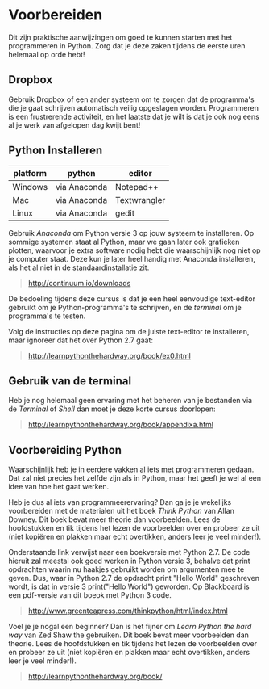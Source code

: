 # Voorbereiden

Dit zijn praktische aanwijzingen om goed te kunnen starten met het programmeren in Python. Zorg dat je deze zaken tijdens de eerste uren helemaal op orde hebt!

## Dropbox

Gebruik Dropbox of een ander systeem om te zorgen dat de programma's die je gaat schrijven automatisch veilig opgeslagen worden. Programmeren is een frustrerende activiteit, en het laatste dat je wilt is dat je ook nog eens al je werk van afgelopen dag kwijt bent!

## Python Installeren

| platform | python       | editor       |  
| -------- | ------------ | ------------ |  
| Windows  | via Anaconda | Notepad++    |  
| Mac      | via Anaconda | Textwrangler |  
| Linux    | via Anaconda | gedit        |  

Gebruik *Anaconda* om Python versie 3 op jouw systeem te installeren. Op sommige systemen staat al Python, maar we gaan later ook grafieken plotten, waarvoor je extra software nodig hebt die waarschijnlijk nog niet op je computer staat. Deze kun je later heel handig met Anaconda installeren, als het al niet in de standaardinstallatie zit.

> <http://continuum.io/downloads>

De bedoeling tijdens deze cursus is dat je een heel eenvoudige text-editor gebruikt om je Python-programma's te schrijven, en de *terminal* om je programma's te testen. 

Volg de instructies op deze pagina om de juiste text-editor te installeren, maar ignoreer dat het over Python 2.7 gaat:

> <http://learnpythonthehardway.org/book/ex0.html>

## Gebruik van de terminal

Heb je nog helemaal geen ervaring met het beheren van je bestanden via de *Terminal* of *Shell* dan moet je deze korte cursus doorlopen:

> <http://learnpythonthehardway.org/book/appendixa.html>

## Voorbereiding Python

Waarschijnlijk heb je in eerdere vakken al iets met programmeren gedaan. Dat zal niet precies het zelfde zijn als in Python, maar het geeft je wel al een idee van hoe het gaat werken.

Heb je dus al iets van programmeerervaring? Dan ga je je wekelijks voorbereiden met de materialen uit het boek *Think Python* van Allan Downey. Dit boek bevat meer theorie dan voorbeelden. Lees de hoofdstukken en tik tijdens het lezen de voorbeelden over en probeer ze uit (niet kopiëren en plakken maar echt overtikken, anders leer je veel minder!). 

Onderstaande link verwijst naar een boekversie met Python 2.7. De code hieruit zal meestal ook goed werken in Python versie 3, behalve dat print opdrachten waarin nu haakjes gebruikt worden om argumenten mee te geven. Dus, waar in Python 2.7 de opdracht print "Hello World" geschreven wordt, is dat in versie 3 print("Hello World") geworden. Op Blackboard is een pdf-versie van dit boeok met Python 3 code.

> <http://www.greenteapress.com/thinkpython/html/index.html>

Voel je je nogal een beginner? Dan is het fijner om *Learn Python the hard way* van Zed Shaw the gebruiken. Dit boek bevat meer voorbeelden dan theorie. Lees de hoofdstukken en tik tijdens het lezen de voorbeelden over en probeer ze uit (niet kopiëren en plakken maar echt overtikken, anders leer je veel minder!).

> <http://learnpythonthehardway.org/book/>

